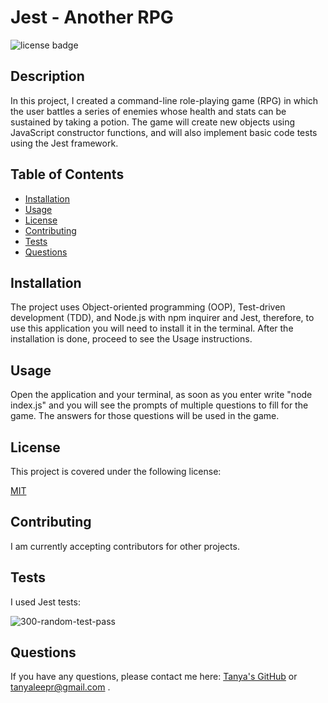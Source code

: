 # Jest - Another RPG

![license badge](https://img.shields.io/badge/license-MIT-brightgreen)

## Description

In this project, I created a command-line role-playing game (RPG) in which the user battles a series of enemies whose health and stats can be sustained by taking a potion. The game will create new objects using JavaScript constructor functions, and will also implement basic code tests using the Jest framework.

## Table of Contents

- [Installation](#installation)
- [Usage](#usage)
- [License](#license)
- [Contributing](#contributing)
- [Tests](#tests)
- [Questions](#questions)
  <a name="installation"></a>

## Installation

The project uses Object-oriented programming (OOP), Test-driven development (TDD), and Node.js with npm inquirer and Jest, therefore, to use this application you will need to install it in the terminal. After the installation is done, proceed to see the Usage instructions.
<a name="usage"></a>

## Usage

Open the application and your terminal, as soon as you enter write "node index.js" and you will see the prompts of multiple questions to fill for the game. The answers for those questions will be used in the game.
<a name="license"></a>

## License

This project is covered under the following license:

[MIT](https://www.mit.edu/~amini/LICENSE.md)

<a name="contributing"></a>

## Contributing

I am currently accepting contributors for other projects.
<a name="tests"></a>

## Tests

I used Jest tests:

![300-random-test-pass](https://user-images.githubusercontent.com/92898110/165566010-319b3e12-ba52-40af-97be-07b55693ba4e.png)

<a name="questions"></a>

## Questions

If you have any questions, please contact me here: [Tanya's GitHub](https://github.com/tanyaleepr) or <tanyaleepr@gmail.com> .
